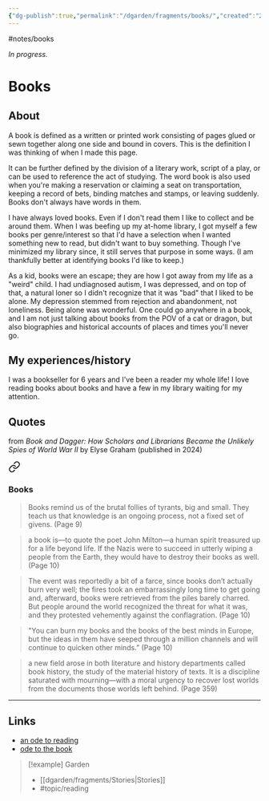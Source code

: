 ```yaml
---
{"dg-publish":true,"permalink":"/dgarden/fragments/books/","created":"2025-03-18T20:09:41.870-04:00","updated":"2025-08-16T13:26:24.446-04:00"}
---
```


#notes/books

*In progress.*
# Books

## About
A book is defined as a written or printed work consisting of pages glued or sewn together along one side and bound in covers. This is the definition I was thinking of when I made this page.

It can be further defined by the division of a literary work, script of a play, or can be used to reference the act of studying. The word book is also used when you're making a reservation or claiming a seat on transportation, keeping a record of bets, binding matches and stamps, or leaving suddenly. Books don't always have words in them. 

I have always loved books. Even if I don't read them I like to collect and be around them. When I was beefing up my at-home library, I got myself a few books per genre/interest so that I'd have a selection when I wanted something new to read, but didn't want to buy something. Though I've minimized my library since, it still serves that purpose in some ways. (I am thankfully better at identifying books I'd like to keep.)

As a kid, books were an escape; they are how I got away from my life as a "weird" child. I had undiagnosed autism, I was depressed, and on top of that, a natural loner so I didn't recognize that it was "bad" that I liked to be alone. My depression stemmed from rejection and abandonment, not loneliness. Being alone was wonderful. One could go anywhere in a book, and I am not just talking about books from the POV of a cat or dragon, but also biographies and historical accounts of places and times you'll never go.

## My experiences/history
I was a bookseller for 6 years and I've been a reader my whole life! I love reading books about books and have a few in my library waiting for my attention.
## Quotes
from _Book and Dagger: How Scholars and Librarians Became the Unlikely Spies of World War II_ by Elyse Graham (published in 2024)


<div class="transclusion internal-embed is-loaded"><a class="markdown-embed-link" href="/idk/trees/library/book-and-dagger/#books" aria-label="Open link"><svg xmlns="http://www.w3.org/2000/svg" width="24" height="24" viewBox="0 0 24 24" fill="none" stroke="currentColor" stroke-width="2" stroke-linecap="round" stroke-linejoin="round" class="svg-icon lucide-link"><path d="M10 13a5 5 0 0 0 7.54.54l3-3a5 5 0 0 0-7.07-7.07l-1.72 1.71"></path><path d="M14 11a5 5 0 0 0-7.54-.54l-3 3a5 5 0 0 0 7.07 7.07l1.71-1.71"></path></svg></a><div class="markdown-embed">



### Books
> Books remind us of the brutal follies of tyrants, big and small. They teach us that knowledge is an ongoing process, not a fixed set of givens. (Page 9)

> a book is—to quote the poet John Milton—a human spirit treasured up for a life beyond life. If the Nazis were to succeed in utterly wiping a people from the Earth, they would have to destroy their books as well. (Page 10)

> The event was reportedly a bit of a farce, since books don’t actually burn very well; the fires took an embarrassingly long time to get going and, afterward, books were retrieved from the piles barely charred. But people around the world recognized the threat for what it was, and they protested vehemently against the conflagration. (Page 10)

> "You can burn my books and the books of the best minds in Europe, but the ideas in them have seeped through a million channels and will continue to quicken other minds.” (Page 10)

> a new field arose in both literature and history departments called book history, the study of the material history of texts. It is a discipline saturated with mourning—with a moral urgency to recover lost worlds from the documents those worlds left behind. (Page 359)


</div></div>


---

## Links
- [an ode to reading](https://www.abundanceoflovely.com/perspective/an-ode-to-reading/)
- [ode to the book](https://www.pablonerudapoems.com/ode-to-the-book/)


> [!example] Garden
> - [[dgarden/fragments/Stories\|Stories]]
> - #topic/reading

